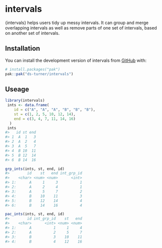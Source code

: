 
<!-- README.md is generated from README.Rmd. Please edit that file -->

# intervals

<!-- badges: start -->
<!-- badges: end -->

{intervals} helps users tidy up messy intervals. It can group and merge
overlapping intervals as well as remove parts of one set of intervals,
based on another set of intervals.

## Installation

You can install the development version of intervals from
[GitHub](https://github.com/) with:

``` r
# install.packages("pak")
pak::pak("ds-turner/intervals")
```

## Useage

``` r
library(intervals)
 ints <- data.frame(
    id = c("A", "A", "A", "B", "B", "B"),
    st = c(1, 2, 5, 10, 12, 14),
    end = c(3, 4, 7, 11, 14, 16)
  )
 ints
#>   id st end
#> 1  A  1   3
#> 2  A  2   4
#> 3  A  5   7
#> 4  B 10  11
#> 5  B 12  14
#> 6  B 14  16
```

``` r
grp_ints(ints, st, end, id)
#>        id    st   end int_grp_id
#>    <char> <num> <num>      <int>
#> 1:      A     1     3          1
#> 2:      A     2     4          1
#> 3:      A     5     7          2
#> 4:      B    10    11          3
#> 5:      B    12    14          4
#> 6:      B    14    16          4
```

``` r
pac_ints(ints, st, end, id)
#>        id int_grp_id    st   end
#>    <char>      <int> <num> <num>
#> 1:      A          1     1     4
#> 2:      A          2     5     7
#> 3:      B          3    10    11
#> 4:      B          4    12    16
```
